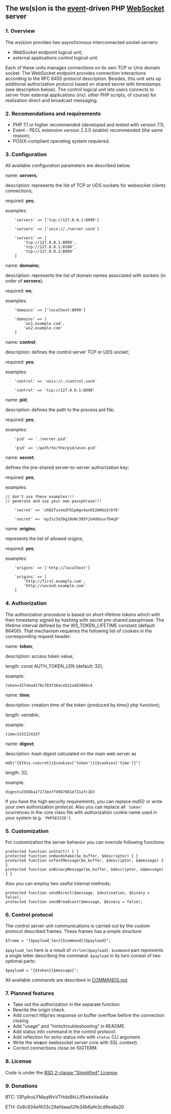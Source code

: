 The **ws(s)on** is the [event](http://pecl.php.net/package/event
"PECL::Package::event")-driven
PHP [WebSocket](https://tools.ietf.org/html/rfc6455 "RFC 6455") server
--------------------------------------------------------------------------------
### 1. Overview

The *ws(s)on* provides two asynchronous 
interconnected socket servers:
* WebSocket endpoint logical unit;
* external applications control logical unit.

Each of these units manages connections on its own TCP or Unix domain socket.
The WebSocket endpoint provides connection interactions according to the
RFC 6455 protocol description. Besides, this unit sets up additional
authorization protocol based on shared secret with timestamps (see description
below). The control logical unit lets users connects to server from external
applications (incl. other PHP scripts, of course) for realization direct and
broadcast messaging.

### 2. Recomendations and requirements

* PHP 7.1 or higher recommended (developed and tested with version 7.1);
* Event - PECL extension version 2.3.0 (stable) recommended (the same reason);
* POSIX-compliant operating system requiered.

### 3. Configuration

All available configuration parameters are described below.


name: **servers**;

description: represents the list of TCP or UDS sockets for websocket
clients connections;

required: **yes**;

examples:
```
    'servers' => ['tcp://127.0.0.1:8099']

    'servers' => ['unix://./server.sock']

    'servers' => [
        'tcp://127.0.0.1:8099',
        'tcp://127.0.0.1:8100',
        'tcp://127.0.0.2:8099'
    ]
```

name: **domains**;

description: represents the list of domain names associated with sockets
(in order of **servers**);

required: **no**;

examples:
```
    'domains' => ['localhost:8099']

    'domains' => [
        'ws1.example.com',
        'ws2.example.com'
    ]
```

name: **control**;

description: defines the control server TCP or UDS socket;

required: **yes**;

examples:
```
    'control' => 'unix://./control.sock'

    'control' => 'tcp://127.0.0.1:8098'
```

name: **pid**;

description: defines the path to the process pid file;

required: **yes**;

examples:
```
    'pid' => './server.pid'
	
    'pid' => '/path/to/the/pid/wson.pid'
```

name: **secret**;

defines the pre-shared server-to-server authorization key;

required: **yes**;

examples:
```
// don't use these examples!!!
// generate and use your own passphrase!!!

    'secret' => 'uhD27usxm2F61p6gs4unU12mHUiGrbf6'

    'secret' => 'eyZsz5dJDg28oNr385YjG4UQasx7D4q9'
```

name: **origins**;

represents the list of allowed origins;

required: **yes**;

examples:
```
    'origins' => ['http://localhost']

    'origins' => [
        'http://first.example.com',
        'http://second.example.com'
    ]
```

### 4. Authorization

The authorization procedure is based on short-lifetime tokens which with their
timestamp signed by hashing with secret pre-shared passphrase. The lifetime
interval defined by the WS_TOKEN_LIFETIME constant (default: 86400). That
mechanism requieres the following list of cookies in the corresponding request
header:

name: **token**;

description: access token value;

length: const AUTH_TOKEN_LEN (default: 32);

example:
```
token=32febad1f0cf83f38aceb31ad63866c4
```
name: **time**;

description: creation time of the token (produced by *time()* php function);

length: *variable*;

example:
```
time=1531124337
```
name: **digest**;

description: hash digest calculated on the main web server as
```
md5("{$this->secret}{$cookies['token']}{$cookies['time']}")
```

length: 32;

example:
```
digest=2556ba17173ee7f4947681e721afc1b3
```

If you have the high security requirements, you can replace *md5()*
or write your own authorization protocol.
Also you can replace all `'token'` ocurrences in the core class file with
authorization cookie name used in your system (e.g. `'PHPSESSID'`).

### 5. Customization

For customization the server behavior you can override following functions:
```
protected function onStart() { }
protected function onHandshake($e_buffer, $descriptor) { }
protected function onTextMessage($e_buffer, $descriptor, &$message) { }
protected function onBinaryMessage($e_buffer, $descriptor, &$message) { }
```
Also you can employ two useful internal methods:
```
protected function sendDirect($message, $destination, $binary = false);
protected function sendBroadcast($message, $binary = false);
```
### 6. Control protocol

The control server unit communications is carried out by the custom protocol
described frames. These frames has a simple structure:
```
$frame = "{$payload_len}{$command}{$payload}";
```
`$payload_len` here is a result of `strlen($payload)`.
`$command` part represents a single letter describing the command.
`$payload` in its turn consist of two optional parts:
```
$payload = "{$token}{$message}";
```
All available commands are described in [COMMANDS.md](./COMMANDS.md).

### 7. Planned features

* Take out the authorization in the separate function.
* Rewrite the origin check.
* Add correct http/ws response on buffer overflow before the connection closing.
* Add "usage" and "hints/troubleshooting" in README.
* Add status info command in the control protocol.
* Add reflection for echo status info with `status` CLI argument.
* Write the ws**s**on (websocket server core with SSL context).
* Correct connections close on SIGTERM.

### 8. License

Code is under the [BSD 2-clause "Simplified" License](./LICENSE).

### 9. Donations

BTC: 13PyAroLFMaqWxVTHdxBkUJf5wksVadiAa

ETH: 0x8c834ef633c29afdaaa12fe34b6afe3cd9ea8a20

